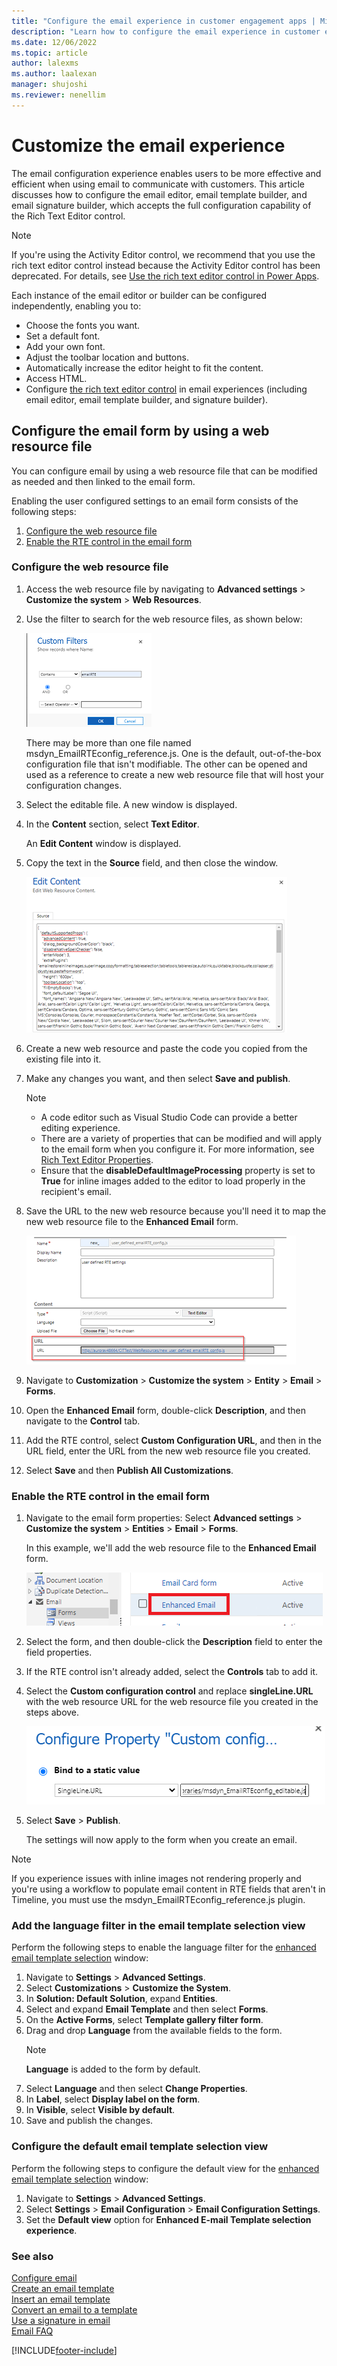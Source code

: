 ```yaml
---
title: "Configure the email experience in customer engagement apps | MicrosoftDocs"
description: "Learn how to configure the email experience in customer engagement apps."
ms.date: 12/06/2022
ms.topic: article
author: lalexms
ms.author: laalexan
manager: shujoshi
ms.reviewer: nenellim
---
```



# Customize the email experience

The email configuration experience enables users to be more effective and efficient when using email to communicate with customers. This article discusses how to configure the email editor, email template builder, and email signature builder, which accepts the full configuration capability of the Rich Text Editor control.

> [!NOTE]
> If you're using the Activity Editor control, we recommend that you use the rich text editor control instead because the Activity Editor control has been deprecated. For details, see [Use the rich text editor control in Power Apps](/power-apps/maker/model-driven-apps/rich-text-editor-control#defaultsupportedprops). 

Each instance of the email editor or builder can be configured independently, enabling you to:

- Choose the fonts you want.
- Set a default font.
- Add your own font.
- Adjust the toolbar location and buttons.
- Automatically increase the editor height to fit the content.
- Access HTML.
- Configure [the rich text editor control](/power-apps/maker/model-driven-apps/rich-text-editor-control) in email experiences (including email editor, email template builder, and signature builder).

## Configure the email form by using a web resource file

You can configure email by using a web resource file that can be modified as needed and then linked to the email form.

Enabling the user configured settings to an email form consists of the following steps:
1.	[Configure the web resource file](#configure-the-web-resource-file)
1.	[Enable the RTE control in the email form](#enable-the-rte-control-in-the-email-form)

### Configure the web resource file

1. Access the web resource file by navigating to **Advanced settings** > **Customize the system** > **Web Resources**.

1. Use the filter to search for the web resource files, as shown below:

   ![Filter to search for web resource files.](media/email-custom-filters.png "Filter to search for web resource files.")

   There may be more than one file named msdyn_EmailRTEconfig_reference.js. One is the default, out-of-the-box configuration file that isn't modifiable. The other can be opened and used as a reference to create a new web resource file that will host your configuration changes. 

1. Select the editable file. A new window is displayed. 
   
1. In the **Content** section, select **Text Editor**.
   
   An **Edit Content** window is displayed.
   
1. Copy the text in the **Source** field, and then close the window.

   ![Copy web resource file.](media/email-copy-web-resource-file.png "Copy the web resource file.") 

1. Create a new web resource and paste the code you copied from the existing file into it.

1. Make any changes you want, and then select **Save and publish**.
   > [!NOTE]
   >  - A code editor such as Visual Studio Code can provide a better editing experience.
   >  - There are a variety of properties that can be modified and will apply to the email form when you configure it. For more information, see [Rich Text Editor Properties](/power-apps/maker/model-driven-apps/rich-text-editor-control#rich-text-editor-properties).
   >  - Ensure that the **disableDefaultImageProcessing** property is set to **True** for inline images added to the editor to load properly in the recipient's email.

3.  Save the URL to the new web resource because you'll need it to map the new web resource file to the **Enhanced Email** form.
   
     ![Save web resource URL.](media/email-web-resource-url.png "Save the web resource URL.")
5.  Navigate to **Customization** > **Customize the system** > **Entity** > **Email** > **Forms**.
6.  Open the **Enhanced Email** form, double-click **Description**, and then navigate to the **Control** tab.
7.  Add the RTE control, select **Custom Configuration URL**, and then in the URL field, enter the URL from the new web resource file you created.
8.  Select **Save** and then **Publish All Customizations**.


### Enable the RTE control in the email form

1. Navigate to the email form properties: Select **Advanced settings** > **Customize the system** > **Entities** > **Email** > **Forms**.

   In this example, we'll add the web resource file to the **Enhanced Email** form.
   
    ![Add web resource file to Enhanced Email form.](media/email-configure-enhanced-email.png "Add web resource file to Enhanced Email form.")
 
1. Select the form, and then double-click the **Description** field to enter the field properties.

1. If the RTE control isn't already added, select the **Controls** tab to add it.

1. Select the **Custom configuration control** and replace **singleLine.URL** with the web resource URL for the web resource file you created in the steps above.

   ![Replace singleLine.URL with the web resource URL.](media/email-configure-custom-properties.png "Replace singleLine.URL with web resource URL.")

1. Select **Save** > **Publish**.
   
   The settings will now apply to the form when you create an email.

>[!Note]
>If you experience issues with inline images not rendering properly and you're using a workflow to populate email content in RTE fields that aren't in Timeline, you must use the msdyn_EmailRTEconfig_reference.js plugin.

### Add the language filter in the email template selection view

Perform the following steps to enable the language filter for the [enhanced email template selection](/power-apps/user/insert-email-template#new-email-template-selection-window) window:

1. Navigate to **Settings** > **Advanced Settings**.
1. Select **Customizations** > **Customize the System**.
1. In **Solution: Default Solution**, expand **Entities**.
1. Select and expand **Email Template** and then select **Forms**.
1. On the **Active Forms**, select **Template gallery filter form**.
1. Drag and drop **Language**  from the available fields to the form. 
   > [!NOTE]
   >  **Language** is added to the form by default.
1. Select **Language** and then select **Change Properties**. 
1. In **Label**, select **Display label on the form**.
1. In **Visible**, select **Visible by default**. 
1. Save and publish the changes.

### Configure the default email template selection view

Perform the following steps to configure the default view for the [enhanced email template selection](/power-apps/user/insert-email-template#new-email-template-selection-window) window:

1. Navigate to **Settings** > **Advanced Settings**.
1. Select **Settings** > **Email Configuration** > **Email Configuration Settings**.
1. Set the **Default view** option for **Enhanced E-mail Template selection experience**.

### See also

[Configure email](/power-platform/admin/settings-email)<br>
[Create an email template](customer-service-hub-user-guide-email-create-template.md)<br>
[Insert an email template](customer-service-hub-user-guide-email-insert-template.md)<br>
[Convert an email to a template](customer-service-hub-user-guide-email-convert-template.md)<br>
[Use a signature in email](customer-service-hub-user-guide-email-create-signature.md)<br>
[Email FAQ](email-faqs.md)  


[!INCLUDE[footer-include](../includes/footer-banner.md)]
